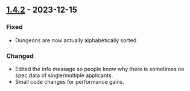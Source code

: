 ## [1.4.2](https://github.com/NintendoLink07/MythicIOGrabber/releases/tag/1.4.2) - 2023-12-15

### Fixed

- Dungeons are now actually alphabetically sorted.

### Changed

- Edited the info message so people know why there is sometimes no spec data of single/multiple applicants.
- Small code changes for performance gains.